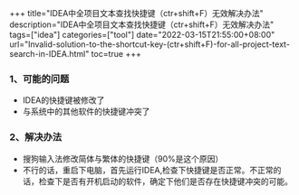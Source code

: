 +++
title="IDEA中全项目文本查找快捷键（ctr+shift+F）无效解决办法"
description="IDEA中全项目文本查找快捷键（ctr+shift+F）无效解决办法"
tags=["idea"]
categories=["tool"]
date="2022-03-15T21:55:00+08:00" 
url="Invalid-solution-to-the-shortcut-key-(ctr+shift+F)-for-all-project-text-search-in-IDEA.html"
toc=true
+++
### 1、可能的问题

+ IDEA的快捷键被修改了
+ 与系统中的其他软件的快捷键冲突了

### 2、解决办法

+ 搜狗输入法修改简体与繁体的快捷键（90%是这个原因）
+ 不行的话，重启下电脑，首先运行IDEA,检查下快捷键是否正常。不正常的话，检查下是否有开机启动的软件，确定下他们是否存在快捷键冲突的可能。

